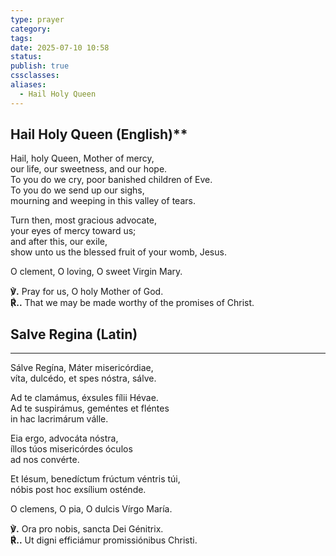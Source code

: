 ```yaml
---
type: prayer
category: 
tags: 
date: 2025-07-10 10:58
status: 
publish: true
cssclasses: 
aliases:
  - Hail Holy Queen
---
```

## Hail Holy Queen (English)**

Hail, holy Queen, Mother of mercy,  
our life, our sweetness, and our hope.  
To you do we cry, poor banished children of Eve.  
To you do we send up our sighs,  
mourning and weeping in this valley of tears.

Turn then, most gracious advocate,  
your eyes of mercy toward us;  
and after this, our exile,  
show unto us the blessed fruit of your womb, Jesus.

O clement, O loving, O sweet Virgin Mary.

**℣.** Pray for us, O holy Mother of God.  
**℟..** That we may be made worthy of the promises of Christ.

## Salve Regina (Latin)
----
Sálve Regína, Máter misericórdiae,  
víta, dulcédo, et spes nóstra, sálve.

Ad te clamámus, éxsules fílii Hévae.  
Ad te suspirámus, geméntes et fléntes  
in hac lacrimárum válle.

Eia ergo, advocáta nóstra,  
íllos túos misericórdes óculos  
ad nos convérte.

Et Iésum, benedíctum frúctum véntris túi,  
nóbis post hoc exsílium osténde.

O clemens, O pia, O dulcis Vírgo María.

**℣.** Ora pro nobis, sancta Dei Génitrix.  
**℟..** Ut digni efficiámur promissiónibus Christi.